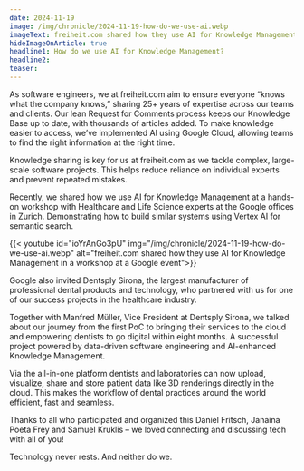 ```yaml
---
date: 2024-11-19
image: /img/chronicle/2024-11-19-how-do-we-use-ai.webp
imageText: freiheit.com shared how they use AI for Knowledge Management in a workshop at a Google event
hideImageOnArticle: true
headline1: How do we use AI for Knowledge Management?
headline2:
teaser:
---
```


As software engineers, we at freiheit.com aim to ensure everyone “knows what the company knows,” sharing 25+ years of expertise across our teams and clients. Our lean Request for Comments process keeps our Knowledge Base up to date, with thousands of articles added. To make knowledge easier to access, we’ve implemented AI using Google Cloud, allowing teams to find the right information at the right time.

Knowledge sharing is key for us at freiheit.com as we tackle complex, large-scale software projects. This helps reduce reliance on individual experts and prevent repeated mistakes.

Recently, we shared how we use AI for Knowledge Management at a hands-on workshop with Healthcare and Life Science experts at the Google offices in Zurich. Demonstrating how to build similar systems using Vertex AI for semantic search.

{{< youtube id="ioYrAnGo3pU" img="/img/chronicle/2024-11-19-how-do-we-use-ai.webp" alt="freiheit.com shared how they use AI for Knowledge Management in a workshop at a Google event">}}

Google also invited Dentsply Sirona, the largest manufacturer of professional dental products and technology, who partnered with us for one of our success projects in the healthcare industry.

Together with Manfred Müller, Vice President at Dentsply Sirona, we talked about our journey from the first PoC to bringing their services to the cloud and empowering dentists to go digital within eight months. A successful project powered by data-driven software engineering and AI-enhanced Knowledge Management.

Via the all-in-one platform dentists and laboratories can now upload, visualize, share and store patient data like 3D renderings directly in the cloud. This makes the workflow of dental practices around the world efficient, fast and seamless.

Thanks to all who participated and organized this Daniel Fritsch, Janaina Poeta Frey and Samuel Kruklis – we loved connecting and discussing tech with all of you!

Technology never rests. And neither do we.
